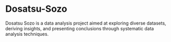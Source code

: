 # Dosatsu-Sozo
Dosatsu Sozo is a data analysis project aimed at exploring diverse datasets, deriving insights, and presenting conclusions through systematic data analysis techniques.
